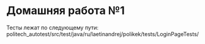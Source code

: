 # Домашняя работа №1

Тесты лежат по следующему пути: politech_autotest/src/test/java/ru/laetinandrej/polikek/tests/LoginPageTests/

